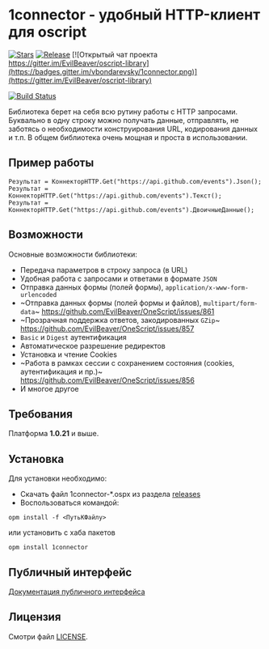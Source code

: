 # 1connector - удобный HTTP-клиент для oscript

[![Stars](https://img.shields.io/github/stars/vbondarevsky/1connector.svg?label=Github%20%E2%98%85&a)](https://github.com/vbondarevsky/1connector/stargazers)
[![Release](https://img.shields.io/github/tag/vbondarevsky/1connector.svg?label=Last%20release&a)](https://github.com/vbondarevsky/1connector/releases)
[![Открытый чат проекта https://gitter.im/EvilBeaver/oscript-library](https://badges.gitter.im/vbondarevsky/1connector.png)](https://gitter.im/EvilBeaver/oscript-library)

[![Build Status](https://travis-ci.org/vbondarevsky/1connector.svg?branch=master)](https://travis-ci.org/vbondarevsky/1connector)

Библиотека берет на себя всю рутину работы с HTTP запросами. 
Буквально в одну строку можно получать данные, отправлять, не заботясь о необходимости конструирования URL, кодирования данных и т.п. 
В общем библиотека очень мощная и проста в использовании.

## Пример работы
```bsl
Результат = КоннекторHTTP.Get("https://api.github.com/events").Json();
Результат = КоннекторHTTP.Get("https://api.github.com/events").Текст();
Результат = КоннекторHTTP.Get("https://api.github.com/events").ДвоичныеДанные();
```

## Возможности
Основные возможности библиотеки:
- Передача параметров в строку запроса (в URL)
- Удобная работа с запросами и ответами в формате `JSON`
- Отправка данных формы (полей формы), `application/x-www-form-urlencoded`
- ~Отправка данных формы (полей формы и файлов), `multipart/form-data`~
https://github.com/EvilBeaver/OneScript/issues/861
- ~Прозрачная поддержка ответов, закодированных `GZip`~
https://github.com/EvilBeaver/OneScript/issues/857
- `Basic` и `Digest` аутентификация
- Автоматическое разрешение редиректов
- Установка и чтение Cookies
- ~Работа в рамках сессии с сохранением состояния (cookies, аутентификация и пр.)~
https://github.com/EvilBeaver/OneScript/issues/856
- И многое другое

## Требования
Платформа **1.0.21** и выше.

## Установка

Для установки необходимо:
* Скачать файл 1connector-*.ospx из раздела [releases](https://github.com/vbondarevsky/1connector/releases)
* Воспользоваться командой:

```
opm install -f <ПутьКФайлу>
```
или установить с хаба пакетов

```
opm install 1connector
```

## Публичный интерфейс

[Документация публичного интерфейса](https://github.com/vbondarevsky/1connector/blob/develop/docs/README.md)

## Лицензия

Смотри файл [LICENSE](https://github.com/vbondarevsky/1connector/blob/develop/LICENSE).
